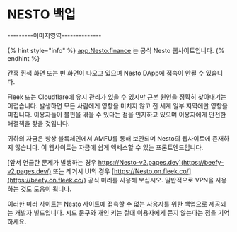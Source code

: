 # NESTO 백업

\---------이미지영역--------------

{% hint style="info" %}
[app.Nesto.finance](https://app.beefy.finance/) 는 공식 Nesto 웹사이트입니다.&#x20;
{% endhint %}

간혹 흰색 화면 또는 빈 화면이 나오고 있으며 Nesto DApp에 접속이 안될 수 있습니다.

Fleek 또는 Cloudflare에 유지 관리가 있을 수 있지만 근본 원인을 정확히 찾아내기는 어렵습니다. 발생하면 모든 사람에게 영향을 미치지 않고 전 세계 일부 지역에만 영향을 미칩니다. 이용자들이 불편을 겪을 수  있다는 점을 인지하고 있으며 이용자에게 안전한 해결책을 찾을 것입니다.

귀하의 자금은 항상 블록체인에서 AMFU를 통해 보관되며 Nesto의 웹사이트에 존재하지 않습니다. 이 웹사이트는 자금에 쉽게 액세스할 수 있는 프론트엔드입니다.

[앞서 언급한 문제가 발생하는 경우 https://Nesto-v2.pages.dev](https://beefy-v2.pages.dev/) 또는 레거시 UI의 경우 [https://Nesto.on.fleek.co/](https://beefy.on.fleek.co/) 공식 미러를 사용해 보십시오. 일반적으로 VPN을 사용하는 것도 도움이 됩니다.

이러한 미러 사이트는 Nesto 사이트에 접속할 수 없는 사용자를 위한 백업으로 제공되는 개발자 빌드입니다. 시드 문구와 개인 키는 절대 이용자에게 묻지 않는다는 점을 기억하세요.
